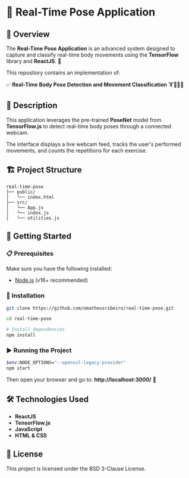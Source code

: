 # 🤖 Real-Time Pose Application 

## 📌 Overview
The **Real-Time Pose Application** is an advanced system designed to capture and classify real-time body movements using the **TensorFlow** library and **ReactJS**. 🚀

This repository contains an implementation of:

✅ **Real-Time Body Pose Detection and Movement Classification** 🏋️🤸‍♂️🤼

## 📝 Description
This application leverages the pre-trained **PoseNet** model from **TensorFlow.js** to detect real-time body poses through a connected webcam. 

The interface displays a live webcam feed, tracks the user's performed movements, and counts the repetitions for each exercise.

## 🏗️ Project Structure 
```
real-time-pose
├── public/
│   └── index.html      
├── src/
│   └── App.js   
│   └── index.js    
│   └── utilities.js       
```

## 🚀 Getting Started

### 📋 Prerequisites
Make sure you have the following installed:
- [Node.js](https://nodejs.org/) (v16+ recommended)

### 🔧 Installation
```sh
git clone https://github.com/omatheusribeiro/real-time-pose.git
```
```sh
cd real-time-pose
```
```sh
# Install dependencies
npm install
```

### ▶️ Running the Project
```sh
$env:NODE_OPTIONS="--openssl-legacy-provider"
npm start
```
Then open your browser and go to: **http://localhost:3000/** 🚀

## 🛠️ Technologies Used
- **ReactJS**
- **TensorFlow.js**
- **JavaScript**
- **HTML & CSS**

## 📜 License
This project is licensed under the BSD 3-Clause License.
